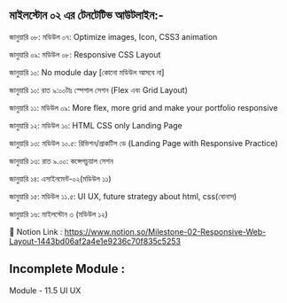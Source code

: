 ## মাইলস্টোন ০২ এর টেনটেটিভ আউটলাইন:-
জানুয়ারি ০৮: মডিউল ০৭: Optimize images, Icon, CSS3 animation

জানুয়ারি ০৯: মডিউল ০৮: Responsive CSS Layout

জানুয়ারি ১০: No module day [কোনো মডিউল আসবে না]

জানুয়ারি ১০: রাত ৯:০০টাঃ স্পেশাল সেশন (Flex এবং Grid Layout)

জানুয়ারি ১১: মডিউল ০৯: More flex, more grid and make your portfolio responsive

জানুয়ারি ১২: মডিউল ১০: HTML CSS only Landing Page

জানুয়ারি ১৩: মডিউল ১০.৫: রিভিশন/প্রাকটিস ডে (Landing Page with Responsive Practice)

জানুয়ারি ১৩: রাত ৯.০০: কন্সেপচুয়াল সেশন

জানুয়ারি ১৪: এসাইনমেন্ট-০২(মডিউল ১১)

জানুয়ারি ১৫: মডিউল ১১.৫: UI UX, future strategy about html, css(বোনাস)

জানুয়ারি ১৬: মাইলস্টোন ৩ (মডিউল ১২)

🔗 Notion Link : https://www.notion.so/Milestone-02-Responsive-Web-Layout-1443bd06af2a4e1e9236c70f835c5253

## Incomplete Module :
Module - 11.5 UI UX
